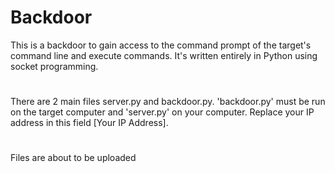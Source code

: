 # Backdoor
This is a backdoor to gain access to the command prompt of the target's command line and execute commands.
It's written entirely in Python using socket programming.
#
There are 2 main files server.py and backdoor.py. 'backdoor.py' must be run on the target computer and 'server.py' on your computer.
Replace your IP address in this field [Your IP Address].

#
Files are about to be uploaded
## 
